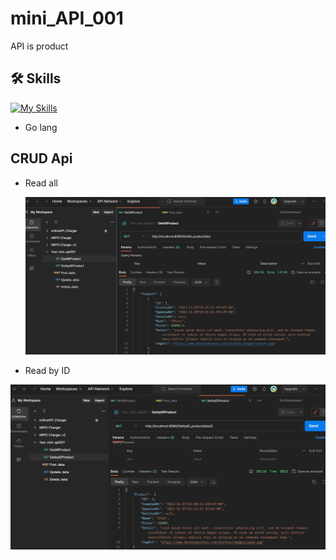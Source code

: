# mini_API_001
API is product

## 🛠 Skills
[![My Skills](https://skillicons.dev/icons?i=golang&perline=3)](https://skillicons.dev)
- Go lang

## CRUD Api 
- Read all
  
  ![Logo](https://github.com/Teerapoom/mini_API_001/blob/main/IMG/Get.png)

- Read by ID
  
![Logo](https://github.com/Teerapoom/mini_API_001/blob/main/IMG/GetBy.png)
